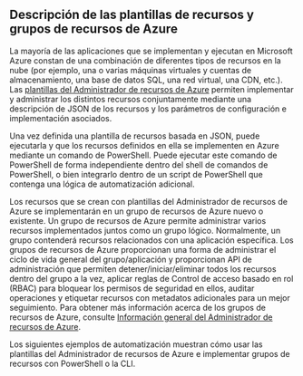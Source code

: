 ## Descripción de las plantillas de recursos y grupos de recursos de Azure
La mayoría de las aplicaciones que se implementan y ejecutan en Microsoft Azure constan de una combinación de diferentes tipos de recursos en la nube (por ejemplo, una o varias máquinas virtuales y cuentas de almacenamiento, una base de datos SQL, una red virtual, una CDN, etc.). Las [plantillas del Administrador de recursos de Azure](../articles/resource-group-authoring-templates.md) permiten implementar y administrar los distintos recursos conjuntamente mediante una descripción de JSON de los recursos y los parámetros de configuración e implementación asociados.

Una vez definida una plantilla de recursos basada en JSON, puede ejecutarla y que los recursos definidos en ella se implementen en Azure mediante un comando de PowerShell. Puede ejecutar este comando de PowerShell de forma independiente dentro del shell de comandos de PowerShell, o bien integrarlo dentro de un script de PowerShell que contenga una lógica de automatización adicional.

Los recursos que se crean con plantillas del Administrador de recursos de Azure se implementarán en un grupo de recursos de Azure nuevo o existente. Un grupo de recursos de Azure permite administrar varios recursos implementados juntos como un grupo lógico. Normalmente, un grupo contenderá recursos relacionados con una aplicación específica. Los grupos de recursos de Azure proporcionan una forma de administrar el ciclo de vida general del grupo/aplicación y proporcionan API de administración que permiten detener/iniciar/eliminar todos los recursos dentro del grupo a la vez, aplicar reglas de Control de acceso basado en rol (RBAC) para bloquear los permisos de seguridad en ellos, auditar operaciones y etiquetar recursos con metadatos adicionales para un mejor seguimiento. Para obtener más información acerca de los grupos de recursos de Azure, consulte [Información general del Administrador de recursos de Azure](https://azure.microsoft.com/documentation/articles/resource-group-overview/).

Los siguientes ejemplos de automatización muestran cómo usar las plantillas del Administrador de recursos de Azure e implementar grupos de recursos con PowerShell o la CLI.

<!---HONumber=Oct15_HO3-->
